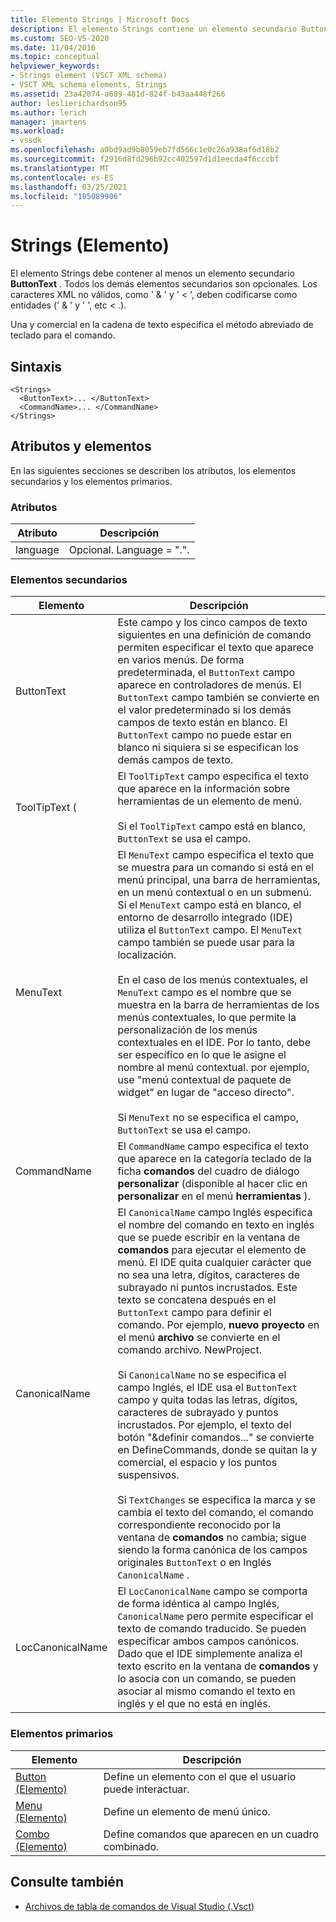 ```yaml
---
title: Elemento Strings | Microsoft Docs
description: El elemento Strings contiene un elemento secundario ButtonText y otros elementos secundarios opcionales. Un símbolo de y comercial en la cadena de texto especifica un método abreviado de teclado.
ms.custom: SEO-VS-2020
ms.date: 11/04/2016
ms.topic: conceptual
helpviewer_keywords:
- Strings element (VSCT XML schema)
- VSCT XML schema elements, Strings
ms.assetid: 23a42074-a689-481d-824f-b43aa448f266
author: leslierichardson95
ms.author: lerich
manager: jmartens
ms.workload:
- vssdk
ms.openlocfilehash: a0bd9ad9b8059eb7fd566c1e0c26a938af6d18b2
ms.sourcegitcommit: f2916d8fd296b92cc402597d1d1eecda4f6cccbf
ms.translationtype: MT
ms.contentlocale: es-ES
ms.lasthandoff: 03/25/2021
ms.locfileid: "105089906"
---
```

# <a name="strings-element"></a>Strings (Elemento)
El elemento Strings debe contener al menos un elemento secundario **ButtonText** . Todos los demás elementos secundarios son opcionales. Los caracteres XML no válidos, como ' & ' y ' < ', deben codificarse como entidades (' &amp; ' y ' ', etc &lt; .).

 Una y comercial en la cadena de texto especifica el método abreviado de teclado para el comando.

## <a name="syntax"></a>Sintaxis

```
<Strings>
  <ButtonText>... </ButtonText>
  <CommandName>... </CommandName>
</Strings>
```

## <a name="attributes-and-elements"></a>Atributos y elementos
 En las siguientes secciones se describen los atributos, los elementos secundarios y los elementos primarios.

### <a name="attributes"></a>Atributos

|Atributo|Descripción|
|---------------|-----------------|
|language|Opcional. Language = ".".|

### <a name="child-elements"></a>Elementos secundarios

|Elemento|Descripción|
|-------------|-----------------|
|ButtonText|Este campo y los cinco campos de texto siguientes en una definición de comando permiten especificar el texto que aparece en varios menús. De forma predeterminada, el `ButtonText` campo aparece en controladores de menús. El `ButtonText` campo también se convierte en el valor predeterminado si los demás campos de texto están en blanco. El `ButtonText` campo no puede estar en blanco ni siquiera si se especifican los demás campos de texto.|
|ToolTipText (|El `ToolTipText` campo especifica el texto que aparece en la información sobre herramientas de un elemento de menú.<br /><br /> Si el `ToolTipText` campo está en blanco, `ButtonText` se usa el campo.|
|MenuText|El `MenuText` campo especifica el texto que se muestra para un comando si está en el menú principal, una barra de herramientas, en un menú contextual o en un submenú. Si el `MenuText` campo está en blanco, el entorno de desarrollo integrado (IDE) utiliza el `ButtonText` campo. El `MenuText` campo también se puede usar para la localización.<br /><br /> En el caso de los menús contextuales, el `MenuText` campo es el nombre que se muestra en la barra de herramientas de los menús contextuales, lo que permite la personalización de los menús contextuales en el IDE. Por lo tanto, debe ser específico en lo que le asigne el nombre al menú contextual. por ejemplo, use "menú contextual de paquete de widget" en lugar de "acceso directo".<br /><br /> Si `MenuText` no se especifica el campo, `ButtonText` se usa el campo.|
|CommandName|El `CommandName` campo especifica el texto que aparece en la categoría teclado de la ficha **comandos** del cuadro de diálogo **personalizar** (disponible al hacer clic en **personalizar** en el menú **herramientas** ).|
|CanonicalName|El `CanonicalName` campo Inglés especifica el nombre del comando en texto en inglés que se puede escribir en la ventana de **comandos** para ejecutar el elemento de menú. El IDE quita cualquier carácter que no sea una letra, dígitos, caracteres de subrayado ni puntos incrustados. Este texto se concatena después en el `ButtonText` campo para definir el comando. Por ejemplo, **nuevo proyecto** en el menú **archivo** se convierte en el comando archivo. NewProject.<br /><br /> Si `CanonicalName` no se especifica el campo Inglés, el IDE usa el `ButtonText` campo y quita todas las letras, dígitos, caracteres de subrayado y puntos incrustados. Por ejemplo, el texto del botón "&definir comandos..." se convierte en DefineCommands, donde se quitan la y comercial, el espacio y los puntos suspensivos.<br /><br /> Si `TextChanges` se especifica la marca y se cambia el texto del comando, el comando correspondiente reconocido por la ventana de **comandos** no cambia; sigue siendo la forma canónica de los campos originales `ButtonText` o en Inglés `CanonicalName` .|
|LocCanonicalName|El `LocCanonicalName` campo se comporta de forma idéntica al campo Inglés, `CanonicalName` pero permite especificar el texto de comando traducido. Se pueden especificar ambos campos canónicos. Dado que el IDE simplemente analiza el texto escrito en la ventana de **comandos** y lo asocia con un comando, se pueden asociar al mismo comando el texto en inglés y el que no está en inglés.|

### <a name="parent-elements"></a>Elementos primarios

|Elemento|Descripción|
|-------------|-----------------|
|[Button (Elemento)](../extensibility/button-element.md)|Define un elemento con el que el usuario puede interactuar.|
|[Menu (Elemento)](../extensibility/menu-element.md)|Define un elemento de menú único.|
|[Combo (Elemento)](../extensibility/combo-element.md)|Define comandos que aparecen en un cuadro combinado.|

## <a name="see-also"></a>Consulte también
- [Archivos de tabla de comandos de Visual Studio (.Vsct)](../extensibility/internals/visual-studio-command-table-dot-vsct-files.md)
